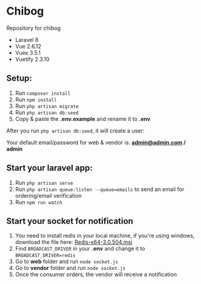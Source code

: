# Chibog
Repository for chibog

- Laravel 8
- Vue 2.6.12
- Vuex 3.5.1
- Vuetify 2.3.10

## Setup:

1. Run `composer install`
2. Run `npm install`
3. Run `php artisan migrate`
4. Run `php artisan db:seed`
5. Copy & paste the **.env.example** and rename it to **.env** 

After you run `php artisan db:seed`, it will create a user:

Your default email/password for web & vendor is: **admin@admin.com / admin**

## Start your laravel app:

1. Run `php artisan serve`
2. Run `php artisan queue:listen --queue=emails` to send an email for ordering/email verification
3. Run `npm run watch`

## Start your socket for notification

1. You need to install redis in your local machine, if you're using windows, download the file here: [Redis-x64-3.0.504.msi](https://github.com/microsoftarchive/redis/releases/tag/win-3.0.504)
2. Find `BROADCAST_DRIVER` in your **.env** and change it to `BROADCAST_DRIVER=redis`
3. Go to **web** folder and run `node socket.js`
4. Go to **vendor** folder and run `node socket.js`
5. Once the consumer orders, the vendor will receive a notification